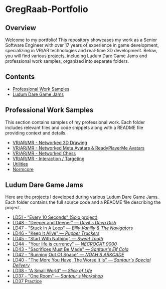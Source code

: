 # GregRaab-Portfolio

## Overview

Welcome to my portfolio! This repository showcases my work as a Senior Software Engineer with over 17 years of experience in game development, specializing in VR/AR technologies and real-time 3D development. Below, you will find various projects, including Ludum Dare Game Jams and professional work samples, organized into separate folders.

## Contents

- [Professional Work Samples](#professional-work-samples)
- [Ludum Dare Game Jams](#ludum-dare-game-jams)

## Professional Work Samples

This section contains samples of my professional work. Each folder includes relevant files and code snippets along with a README file providing context and details.

- [VR/AR/MR - Networked 3D Drawing](Samples/Draw3D)
- [VR/AR/MR - Networked Meta Avatars & ReadyPlayerMe Avatars](Samples/Avatar)
- [VR/AR/MR - Networked Chess](Samples/Chess)
- [VR/AR/MR - Interaction / Targeting](Samples/Interaction)
- [Utilities](Samples/Utilities)
- [Normcore](Samples/Normcore)

## Ludum Dare Game Jams

Here are the projects I developed during various Ludum Dare Game Jams. Each folder contains the full source code and a README file describing the project.

- [LD51 - "Every 10 Seconds" (Solo project)](https://github.com/halfskye/LD51)
- [LD48 - "Deeper and Deeper" — _Devil's Deep Dish_](https://github.com/halfskye/LD48)
- [LD47 - "Stuck In A Loop" — _Billy Vanilly & The Navigators_](https://github.com/halfskye/LD47)
- [LD46 - "Keep It Alive" — _Pupper Truckers_](https://github.com/halfskye/LD46)
- [LD45 - "Start With Nothing" — _Sweet Tooth_](https://github.com/halfskye/LD45)
- [LD44 - "Your life is currency" — _NECROCAT 9000_](https://github.com/halfskye/LD44)
- [LD43 - "Sacrifices Must Be Made" — _Santaur's Elf Cola_](https://github.com/halfskye/LD43)
- [LD42 - "Running Out Of Space" — _NOAH'S ARKCADE_](https://github.com/halfskye/LD42)
- [LD40 - "The More You Have, The Worse It Is" — _Santaur's Special Delivery_](https://github.com/halfskye/LD40)
- [LD38 - "A Small World" — _Slice of Life_](https://github.com/halfskye/LD38)
- [LD37 - "One Room" — _Santaur's Workshop_](https://github.com/halfskye/LD37)
- [LD37 Practice](https://github.com/halfskye/LD37_Practice)

